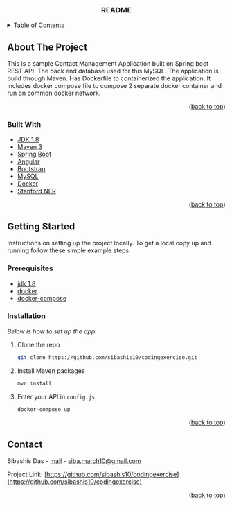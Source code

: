 <div id="top"></div>

<!-- PROJECT SHIELDS -->

<!-- PROJECT LOGO -->
<br />
<div align="center">
  <h3 align="center">README</h3>
</div>

<!-- TABLE OF CONTENTS -->
<details>
  <summary>Table of Contents</summary>
  <ol>
    <li>
      <a href="#about-the-project">About The Project</a>
      <ul>
        <li><a href="#built-with">Built With</a></li>
      </ul>
    </li>
    <li>
      <a href="#getting-started">Getting Started</a>
      <ul>
        <li><a href="#prerequisites">Prerequisites</a></li>
        <li><a href="#installation">Installation</a></li>
      </ul>
    </li>
    <li><a href="#contact">Contact</a></li>
  </ol>
</details>

<!-- ABOUT THE PROJECT -->
## About The Project

 This is a sample Contact Management Application built on Spring boot REST API. The back end database used for this MySQL. The application is build through Maven. Has Dockerfile to containerized the application. It includes docker compose file to compose 2 separate docker container and run on common docker network. 

<p align="right">(<a href="#top">back to top</a>)</p>



### Built With

* [JDK 1.8](http://www.oracle.com/technetwork/java/javase/downloads/jdk8-downloads-2133151.html)
* [Maven 3](https://maven.apache.org)
* [Spring Boot](https://spring.io/projects/spring-boot)
* [Angular](https://angular.io/)
* [Bootstrap](https://getbootstrap.com)
* [MySQL](https://www.mysql.com)
* [Docker](https://www.docker.com)
* [Stanford NER](https://nlp.stanford.edu/software/CRF-NER.html)

<p align="right">(<a href="#top">back to top</a>)</p>



<!-- GETTING STARTED -->
## Getting Started

 Instructions on setting up the project locally.
To get a local copy up and running follow these simple example steps.

### Prerequisites

* [jdk 1.8](https://docs.oracle.com/javase/8/docs/technotes/guides/install/install_overview.html)
* [docker](https://docs.docker.com/engine/install/)
* [docker-compose](https://docs.docker.com/compose/install/)

### Installation

 _Below is how to set up the app._

1. Clone the repo
   ```sh
   git clone https://github.com/sibashis10/codingexercise.git
   ```
3. Install Maven packages
   ```sh
   mvn install
   ```
4. Enter your API in `config.js`
   ```sh
   docker-compose up
   ```

<p align="right">(<a href="#top">back to top</a>)</p>


<!-- CONTACT -->
## Contact

Sibashis Das - [mail](https://mail.google.com) - siba.march10@gmail.com

Project Link: [https://github.com/sibashis10/codingexercise](https://github.com/sibashis10/codingexercise)

<p align="right">(<a href="#top">back to top</a>)</p>
